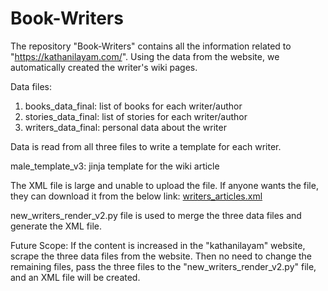 # Book-Writers
The repository "Book-Writers" contains all the information related to "https://kathanilayam.com/". Using the data from the website, we automatically created the writer's wiki pages.

Data files: 
1) books_data_final: list of books for each writer/author
2) stories_data_final: list of stories for each writer/author
3) writers_data_final: personal data about the writer

Data is read from all three files to write a template for each writer. 

male_template_v3: jinja template for the wiki article

The XML file is large and unable to upload the file. If anyone wants the file, they can download it from the below link:
[writers_articles.xml](https://iiitaphyd-my.sharepoint.com/:u:/g/personal/mounika_marreddy_research_iiit_ac_in/Ec0gkgJM3_5Nt6REltRFmdkBGipr0ZBZa0irpvb20ksoJA?e=9KX8AW) 

new_writers_render_v2.py file is used to merge the three data files and generate the XML file.


Future Scope:
If the content is increased in the "kathanilayam" website, scrape the three data files from the website.
Then no need to change the remaining files, pass the three files to the "new_writers_render_v2.py" file, and an XML file will be created.
